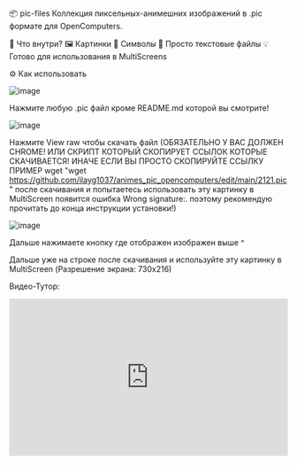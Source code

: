 📦 pic-files
Коллекция пиксельных-анимешних изображений в .pic формате для OpenComputers.

🧠 Что внутри?
🖼 Картинки
🎨 Символы
📁 Просто текстовые файлы
💡 Готово для использования в MultiScreens

⚙ Как использовать

![image](https://github.com/user-attachments/assets/06d197fe-08a4-412e-b9f1-621edf31d93e)

Нажмите любую .pic файл кроме README.md которой вы смотрите!

![image](https://github.com/user-attachments/assets/d4f7caac-0250-49b5-8920-662be8f80342)

Нажмите View raw чтобы скачать файл (ОБЯЗАТЕЛЬНО У ВАС ДОЛЖЕН CHROME! ИЛИ СКРИПТ КОТОРЫЙ СКОПИРУЕТ ССЫЛОК КОТОРЫЕ СКАЧИВАЕТСЯ! ИНАЧЕ ЕСЛИ ВЫ ПРОСТО СКОПИРУЙТЕ ССЫЛКУ ПРИМЕР wget "wget https://github.com/ilayg1037/animes_pic_opencomputers/edit/main/2121.pic" после скачивания и попытаетесь использовать эту картинку в MultiScreen появится ошибка Wrong signature:. поэтому рекомендую прочитать до конца инструкции установки!)


![image](https://github.com/user-attachments/assets/c1190063-146a-4e3d-b60e-5c754b37d1b0)

Дальше нажимаете кнопку где отображен изображен выше ^

Дальше уже на строке после скачивания и используйте эту картинку в MultiScreen (Разрешение экрана: 730x216)

Видео-Тутор: <div style="position: relative; padding-bottom: 56.25%; height: 0;"><iframe id="js_video_iframe" src="https://jumpshare.com/embed/DuPhvp1JTLQsihDVRY8i" frameborder="0" webkitallowfullscreen mozallowfullscreen allowfullscreen style="position: absolute; top: 0; left: 0; width: 100%; height: 100%;"></iframe></div>
